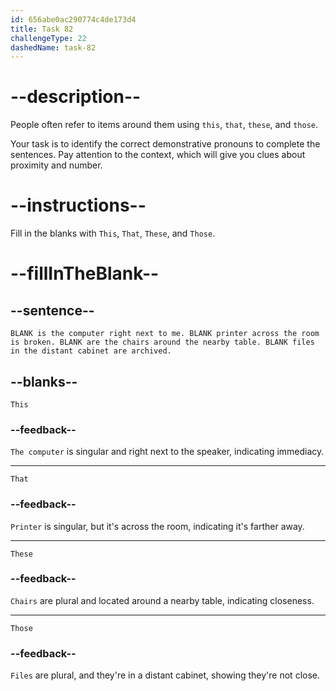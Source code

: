 ```yaml
---
id: 656abe0ac290774c4de173d4
title: Task 82
challengeType: 22
dashedName: task-82
---
```


# --description--

People often refer to items around them using `this`, `that`, `these`, and `those`.

Your task is to identify the correct demonstrative pronouns to complete the sentences. Pay attention to the context, which will give you clues about proximity and number.

# --instructions--

Fill in the blanks with `This`, `That`, `These`, and `Those`.

# --fillInTheBlank--

## --sentence--

`BLANK is the computer right next to me. BLANK printer across the room is broken. BLANK are the chairs around the nearby table. BLANK files in the distant cabinet are archived.`

## --blanks--

`This`

### --feedback--

`The computer` is singular and right next to the speaker, indicating immediacy.

---

`That`

### --feedback--

`Printer` is singular, but it's across the room, indicating it's farther away.

---

`These`

### --feedback--

`Chairs` are plural and located around a nearby table, indicating closeness.

---

`Those`

### --feedback--

`Files` are plural, and they're in a distant cabinet, showing they're not close.
